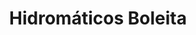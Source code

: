 ---
title: "Hidromáticos Boleita"
url: /caracas/hidromaticos-boleita/
shop: piezas de automóviles
---